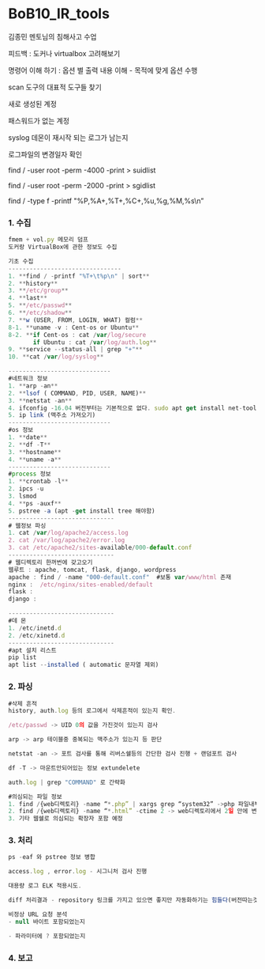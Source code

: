 # BoB10_IR_tools
김종민 멘토님의 침해사고 수업 

피드백 : 도커나 virtualbox 고려해보기

명령어 이해 하기 : 옵션 별 출력 내용 이해 - 목적에 맞게 옵션 수행

scan 도구의 대표적 도구들 찾기

새로 생성된 계정

패스워드가 없는 계정

syslog 데몬이 재시작 되는 로그가 남는지

로그파일의 변경일자 확인

find / -user root -perm -4000 -print > suidlist

find / -user root -perm -2000 -print > sgidlist

find / -type f -printf "%P,%A+,%T+,%C+,%u,%g,%M,%s\n”

### 1. 수집

```jsx
fmem + vol.py 메모리 덤프
도커랑 VirtualBox에 관한 정보도 수집

기초 수집
--------------------------------
1. **find / -printf "%T+\t%p\n" | sort**
2. **history**
3. **/etc/group** 
4. **last**
5. **/etc/passwd** 
6. **/etc/shadow**
7. **w (USER, FROM, LOGIN, WHAT) 컬럼**
8-1. **uname -v : Cent-os or Ubuntu**
8-2. **if Cent-os : cat /var/log/secure
	   if Ubuntu : cat /var/log/auth.log**		
9. **service --status-all | grep "+"**
10. **cat /var/log/syslog**

-----------------------------
#네트워크 정보
1. **arp -an**
2. **lsof ( COMMAND, PID, USER, NAME)**
3. **netstat -an**  
4. ifconfig -16.04 버전부터는 기본적으로 없다. sudo apt get install net-tools
5. ip link (맥주소 가져오기) 
-----------------------------
#os 정보
1. **date** 
2. **df -T**
3. **hostname**
4. **uname -a**
-----------------------------
#process 정보
1. **crontab -l**
2. ipcs -u
3. lsmod
4. **ps -auxf** 
5. pstree -a (apt -get install tree 해야함)
------------------------------
# 웹정보 파싱
1. cat /var/log/apache2/access.log
2. cat /var/log/apache2/error.log
3. cat /etc/apache2/sites-available/000-default.conf
------------------------------
# 웹디렉토리 한꺼번에 갖고오기
웹루트 : apache, tomcat, flask, django, wordpress
apache : find / -name "000-default.conf"  #보통 var/www/html 존재
nginx :  /etc/nginx/sites-enabled/default 
flask :
django :

------------------------------
#데 몬
1. /etc/inetd.d
2. /etc/xinetd.d
------------------------------
#apt 설치 리스트
pip list
apt list --installed ( automatic 문자열 제외)

```


### 2. 파싱

```jsx
#삭제 흔적
history, auth.log 등의 로그에서 삭제흔적이 있는지 확인.

/etc/passwd -> UID 0의 값을 가진것이 있는지 검사

arp -> arp 테이블중 중복되는 맥주소가 있는지 등 판단

netstat -an -> 포트 검사를 통해 리버스쉘등의 간단한 검사 진행 + 랜덤포트 검사

df -T -> 마운트안되어있는 정보 extundelete

auth.log | grep "COMMAND" 로 간략화

#의심되는 파일 정보
1. find /{web디렉토리} -name “*.php” | xargs grep “system32” ->php 파일내부에 system32 명령어확인
2. find /{web디렉토리} -name “*.html” -ctime 2 -> web디렉토리에서 2일 안에 변경된 html파일 찾기
3. 기타 웹쉘로 의심되는 확장자 포함 예정
```

### 3. 처리

```jsx
ps -eaf 와 pstree 정보 병합

access.log , error.log - 시그니처 검사 진행 

대용량 로그 ELK 적용시도.

diff 처리결과 - repository 링크를 가지고 있으면 좋지만 자동화하기는 힘들다(버전따는것만)

비정상 URL 요청 분석
- null 바이트 포함되었는지

- 파라미터에 ? 포함되었는지

```

### 4. 보고
